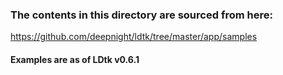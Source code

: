### The contents in this directory are sourced from here: 
https://github.com/deepnight/ldtk/tree/master/app/samples

#### Examples are as of LDtk v0.6.1